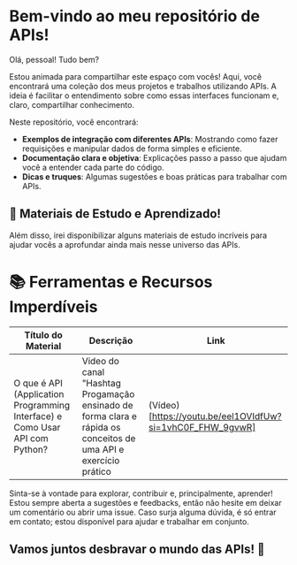 # Bem-vindo ao meu repositório de APIs!

Olá, pessoal! Tudo bem?

Estou animada para compartilhar este espaço com vocês! Aqui, você encontrará uma coleção dos meus projetos e trabalhos utilizando APIs. A ideia é facilitar o entendimento sobre como essas interfaces funcionam e, claro, compartilhar conhecimento.

Neste repositório, você encontrará:

- **Exemplos de integração com diferentes APIs**: Mostrando como fazer requisições e manipular dados de forma simples e eficiente.
- **Documentação clara e objetiva**: Explicações passo a passo que ajudam você a entender cada parte do código.
- **Dicas e truques**: Algumas sugestões e boas práticas para trabalhar com APIs.

## 🚀 Materiais de Estudo e Aprendizado!

Além disso, irei disponibilizar alguns materiais de estudo incríveis para ajudar vocês a aprofundar ainda mais nesse universo das APIs. 

# 📚 Ferramentas e Recursos Imperdíveis

| Título do Material                | Descrição                                     | Link                                 |
|-----------------------------------|-----------------------------------------------|--------------------------------------|
| O que é API (Application Programming Interface) e Como Usar API com Python? |  Video do canal "Hashtag Progamação ensinado de forma clara e rápida os conceitos de uma API e exercício prático | (Vídeo)[https://youtu.be/eel1OVIdfUw?si=1vhC0F_FHW_9gvwR] |


Sinta-se à vontade para explorar, contribuir e, principalmente, aprender! Estou sempre aberta a sugestões e feedbacks, então não hesite em deixar um comentário ou abrir uma issue. Caso surja alguma dúvida, é só entrar em contato; estou disponível para ajudar e trabalhar em conjunto.

## Vamos juntos desbravar o mundo das APIs! 🚀
